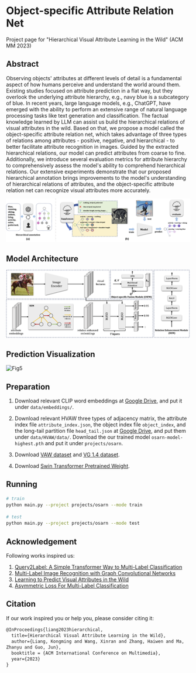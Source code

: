 # Object-specific Attribute Relation Net
Project page for "Hierarchical Visual Attribute Learning in the Wild" (ACM MM 2023)


## Abstract 

Observing objects' attributes at different levels of detail is a fundamental aspect of how humans perceive and understand the world around them. Existing studies focused on attribute prediction in a flat way, but they overlook the underlying attribute hierarchy, e.g., navy blue is a subcategory of blue. In recent years, large language models, e.g., ChatGPT, have emerged with the ability to perform an extensive range of natural language processing tasks like text generation and classification. The factual knowledge learned by LLM can assist us build the hierarchical relations of visual attributes in the wild. Based on that, we propose a model called the object-specific attribute relation net, which takes advantage of three types of relations among attributes - positive, negative, and hierarchical - to better facilitate attribute recognition in images. Guided by the extracted hierarchical relations, our model can predict attributes from coarse to fine. Additionally, we introduce several evaluation metrics for attribute hierarchy to comprehensively assess the model's ability to comprehend hierarchical relations. Our extensive experiments demonstrate that our proposed hierarchical annotation brings improvements to the model's understanding of hierarchical relations of attributes, and the object-specific attribute relation net can recognize visual attributes more accurately.

![Fig1](osarn_fig1.png)

## Model Architecture
![Fig3](osarn_fig3.png)

## Prediction Visualization
![Fig5](osarn_fig5.png)

## Preparation
1. Download relevant CLIP word embeddings at [Google Drive](https://drive.google.com/drive/folders/16m7M38DrFg3g6TadBIlJcBZFe-c7x-J3?usp=sharing), and put it under `data/embeddings/`.

2. Download relevant HVAW three types of adjacency matrix, the attribute index file `attribute_index.json`, the object index file `object_index`, and the long-tail partition file `head_tail.json` at [Google Drive](https://drive.google.com/drive/folders/16m7M38DrFg3g6TadBIlJcBZFe-c7x-J3?usp=sharing), and put them under `data/HVAW/data/`. Download the our trained model `osarn-model-highest.pth` and put it under `projects/osarn`.

3. Download [VAW dataset](https://github.com/adobe-research/vaw_dataset) and [VG 1.4 dataset](https://visualgenome.org/).

4. Download [Swin Transformer Pretrained Weight](https://github.com/microsoft/Swin-Transformer).

## Running

```bash
# train
python main.py --project projects/osarn --mode train

# test
python main.py --project projects/osarn --mode test
```


## Acknowledgement
Following works inspired us:
1. [Query2Label: A Simple Transformer Way to Multi-Label Classification](https://arxiv.org/abs/2107.10834)
2. [Multi-Label Image Recognition with Graph Convolutional Networks](https://arxiv.org/abs/1904.03582)
3. [Learning to Predict Visual Attributes in the Wild](https://openaccess.thecvf.com/content/CVPR2021/html/Pham_Learning_To_Predict_Visual_Attributes_in_the_Wild_CVPR_2021_paper.html)
4. [Asymmetric Loss For Multi-Label Classification]()


## Citation
If our work inspired you or help you, please consider citing it:
```
@InProceedings{liang2023hierarchical,
  title={Hierarchical Visual Attribute Learning in the Wild},
  author={Liang, Kongming and Wang, Xinran and Zhang, Haiwen and Ma, Zhanyu and Guo, Jun},
  booktitle = {ACM International Conference on Multimedia},
  year={2023}
}
```